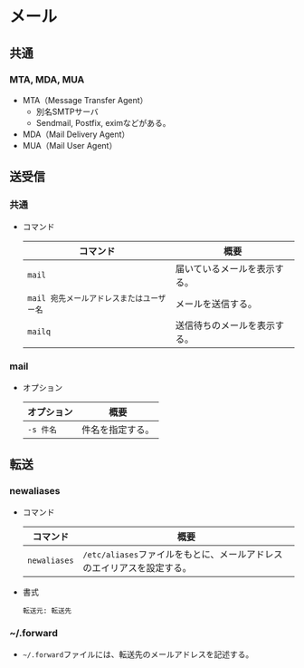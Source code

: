 # メール

## 共通

### MTA, MDA, MUA

- MTA（Message Transfer Agent）
  - 別名SMTPサーバ
  - Sendmail, Postfix, eximなどがある。
- MDA（Mail Delivery Agent）
- MUA（Mail User Agent）

## 送受信

### 共通

- コマンド

  | コマンド                                  | 概要                         |
  | ----------------------------------------- | ---------------------------- |
  | `mail`                                    | 届いているメールを表示する。 |
  | `mail 宛先メールアドレスまたはユーザー名` | メールを送信する。           |
  | `mailq`                                   | 送信待ちのメールを表示する。 |

### mail

- オプション

  | オプション | 概要             |
  | ---------- | ---------------- |
  | `-s 件名`  | 件名を指定する。 |

## 転送

### newaliases

- コマンド

  |コマンド|概要|
  |---|---|
  |`newaliases`|`/etc/aliases`ファイルをもとに、メールアドレスのエイリアスを設定する。|

- 書式

  ```text
  転送元: 転送先
  ```

### ~/.forward

- `~/.forward`ファイルには、転送先のメールアドレスを記述する。
